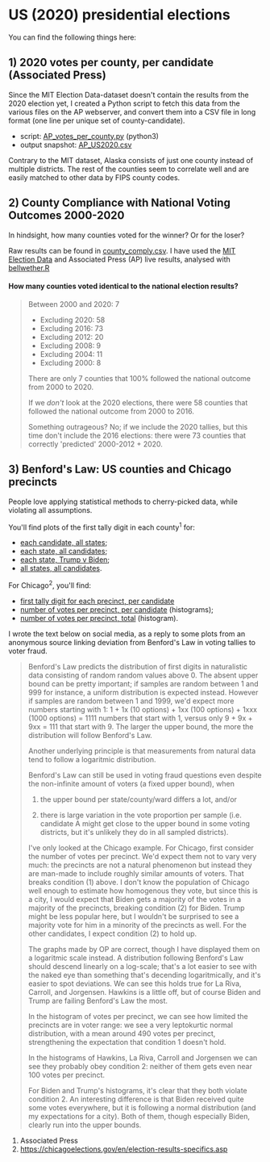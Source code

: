 # US (2020) presidential elections

You can find the following things here:

## 1) 2020 votes per county, per candidate (Associated Press)

Since the MIT Election Data-dataset doesn't contain the results from the 2020 election yet, I created a Python script to fetch this data from the various files on the AP webserver, and convert them into a CSV file in long format (one line per unique set of county-candidate).

* script: [AP_votes_per_county.py](https://github.com/cwverhey/random/blob/main/US%20elections%202020/AP_votes_per_county.py) (python3)
* output snapshot: [AP_US2020.csv](https://github.com/cwverhey/random/blob/main/US%20elections%202020/AP_US2020.csv)

Contrary to the MIT dataset, Alaska consists of just one county instead of multiple districts. The rest of the counties seem to correlate well and are easily matched to other data by FIPS county codes.

## 2) County Compliance with National Voting Outcomes 2000-2020
In hindsight, how many counties voted for the winner? Or for the loser?

Raw results can be found in [county_comply.csv](https://github.com/cwverhey/random/blob/main/US%20elections%202020/county_comply.csv). I have used the [MIT Election Data](https://dataverse.harvard.edu/dataset.xhtml?persistentId=doi:10.7910/DVN/VOQCHQ) and Associated Press (AP) live results, analysed with [bellwether.R](https://github.com/cwverhey/random/blob/main/US%20elections%202020/bellwether.R)


#### How many counties voted identical to the national election results?

> Between 2000 and 2020: 7
> * Excluding 2020: 58
> * Excluding 2016: 73
> * Excluding 2012: 20
> * Excluding 2008: 9
> * Excluding 2004: 11
> * Excluding 2000: 8
> 
> There are only 7 counties that 100% followed the national outcome from 2000 to 2020.
> 
> If we *don't* look at the 2020 elections, there were 58 counties that followed the national outcome from 2000 to 2016.
>
> Something outrageous? No; if we include the 2020 tallies, but this time don't include the 2016 elections: there were 73 counties that correctly 'predicted' 2000-2012 + 2020.

## 3) Benford's Law: US counties and Chicago precincts

People love applying statistical methods to cherry-picked data, while violating all assumptions.

You'll find plots of the first tally digit in each county<sup>1</sup> for:
* [each candidate, all states](https://github.com/cwverhey/random/tree/main/US%20elections%202020/chicago2020/Benford_Candidates);
* [each state, all candidates](https://github.com/cwverhey/random/tree/main/US%20elections%202020/chicago2020/Benford_States);
* [each state, Trump v Biden](https://github.com/cwverhey/random/tree/main/US%20elections%202020/chicago2020/Benford_Trump_v_Biden);
* [all states, all candidates](https://github.com/cwverhey/random/blob/main/US%20elections%202020/chicago2020/Benford_all.png).

For Chicago<sup>2</sup>, you'll find:
* [first tally digit for each precinct, per candidate](https://github.com/cwverhey/random/blob/main/US%20elections%202020/chicago2020/chicago_benford.png)
* [number of votes per precinct, per candidate](https://github.com/cwverhey/random/blob/main/US%20elections%202020/chicago2020/chicago_hist.png) (histograms);
* [number of votes per precinct, total](https://github.com/cwverhey/random/blob/main/US%20elections%202020/chicago2020/chicago_precincts.png) (histogram).


I wrote the text below on social media, as a reply to some plots from an anonymous source linking deviation from Benford's Law in voting tallies to voter fraud.

> Benford's Law predicts the distribution of first digits in naturalistic data consisting of random random values above 0. The absent upper bound can be pretty important; if samples are random between 1 and 999 for instance, a uniform distribution is expected instead. However if samples are random between 1 and 1999, we'd expect more numbers starting with 1: 1 + 1x (10 options) + 1xx (100 options) + 1xxx (1000 options) = 1111 numbers that start with 1, versus only 9 + 9x + 9xx = 111 that start with 9. The larger the upper bound, the more the distribution will follow Benford's Law.
>
> Another underlying principle is that measurements from natural data tend to follow a logaritmic distribution.
>
> Benford's Law can still be used in voting fraud questions even despite the non-infinite amount of voters (a fixed upper bound), when
>
> 1. the upper bound per state/county/ward differs a lot, and/or
>
> 2. there is large variation in the vote proportion per sample (i.e. candidate A might get close to the upper bound in some voting districts, but it's unlikely they do in all sampled districts).
>
> I've only looked at the Chicago example. For Chicago, first consider the number of votes per precinct. We'd expect them not to vary very much: the precincts are not a natural phenomenon but instead they are man-made to include roughly similar amounts of voters. That breaks condition (1) above. I don't know the population of Chicago well enough to estimate how homogenous they vote, but since this is a city, I would expect that Biden gets a majority of the votes in a majority of the precincts, breaking condition (2) for Biden. Trump might be less popular here, but I wouldn't be surprised to see a majority vote for him in a minority of the precincts as well. For the other candidates, I expect condition (2) to hold up.
>
> The graphs made by OP are correct, though I have displayed them on a logaritmic scale instead. A distribution following Benford's Law should descend linearly on a log-scale; that's a lot easier to see with the naked eye than something that's decending logaritmically, and it's easier to spot deviations. We can see this holds true for La Riva, Carroll, and Jorgensen. Hawkins is a little off, but of course Biden and Trump are failing Benford's Law the most.
>
> In the histogram of votes per precinct, we can see how limited the precincts are in voter range: we see a very leptokurtic normal distribution, with a mean around 490 votes per precinct, strengthening the expectation that condition 1 doesn't hold.
> 
> In the histograms of Hawkins, La Riva, Carroll and Jorgensen we can see they probably obey condition 2: neither of them gets even near 100 votes per precinct. 
> 
> For Biden and Trump's histograms, it's clear that they both violate condition 2. An interesting difference is that Biden received quite some votes everywhere, but it is following a normal distribution (and my expectations for a city). Both of them, though especially Biden, clearly run into the upper bounds.

1. Associated Press<br>
2. https://chicagoelections.gov/en/election-results-specifics.asp
